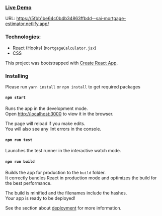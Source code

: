 
### [Live Demo](https://5fbb1be64c0b4b34863ffbdd--sai-mortgage-estimator.netlify.app/)

URL: https://5fbb1be64c0b4b34863ffbdd--sai-mortgage-estimator.netlify.app/

### Technologies:

- React (Hooks) (`MortgageCalculator.jsx`)
- CSS

This project was bootstrapped with [Create React App](https://github.com/facebook/create-react-app).

### Installing

Please run `yarn install` or `npm install` to get required packages

#### `npm start`

Runs the app in the development mode.<br />
Open [http://localhost:3000](http://localhost:3000) to view it in the browser.

The page will reload if you make edits.<br />
You will also see any lint errors in the console.

#### `npm run test`

Launches the test runner in the interactive watch mode.<br />

#### `npm run build`

Builds the app for production to the `build` folder.<br />
It correctly bundles React in production mode and optimizes the build for the best performance.

The build is minified and the filenames include the hashes.<br />
Your app is ready to be deployed!

See the section about [deployment](https://facebook.github.io/create-react-app/docs/deployment) for more information.
